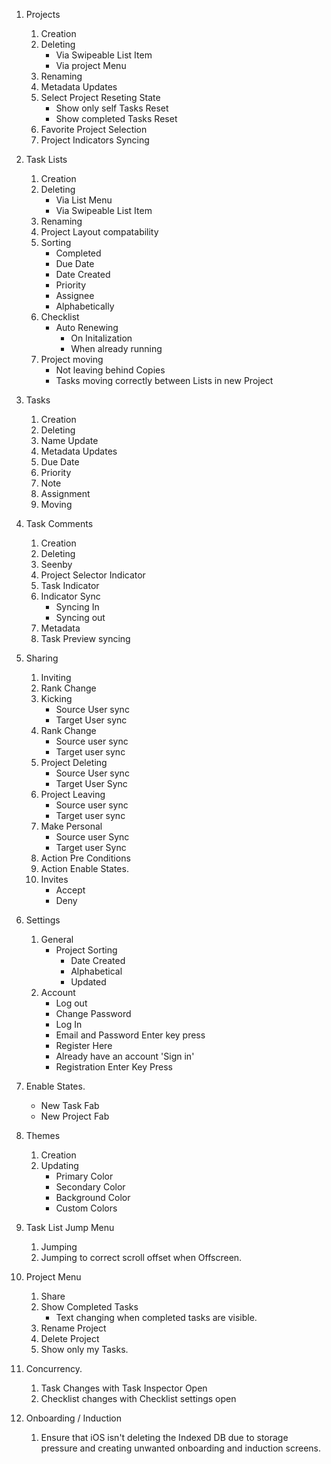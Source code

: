 1. Projects
    1. Creation
    2. Deleting
        - Via Swipeable List Item
        - Via project Menu
    3. Renaming
    4. Metadata Updates
    5. Select Project Reseting State
        - Show only self Tasks Reset
        - Show completed Tasks Reset
    6. Favorite Project Selection
    7. Project Indicators Syncing

2. Task Lists
    1. Creation
    2. Deleting
        - Via List Menu
        - Via Swipeable List Item
    3. Renaming
    4. Project Layout compatability
    5. Sorting
        - Completed
        - Due Date
        - Date Created
        - Priority
        - Assignee
        - Alphabetically
    6. Checklist
        - Auto Renewing
            - On Initalization
            - When already running
    7. Project moving
        - Not leaving behind Copies
        - Tasks moving correctly between Lists in new Project
    
3. Tasks
    1. Creation
    2. Deleting
    3. Name Update
    4. Metadata Updates
    5. Due Date
    6. Priority
    7. Note
    8. Assignment
    9. Moving

4. Task Comments
    1. Creation
    2. Deleting
    3. Seenby
    4. Project Selector Indicator
    5. Task Indicator
    6. Indicator Sync
        - Syncing In
        - Syncing out
    7. Metadata
    8. Task Preview syncing

5. Sharing
    1. Inviting
    2. Rank Change
    3. Kicking
        - Source User sync
        - Target User sync
    4. Rank Change
        - Source user sync
        - Target user sync
    5. Project Deleting
        - Source User sync
        - Target User Sync
    6. Project Leaving
        - Source user sync
        - Target user sync
    7. Make Personal
        - Source user Sync
        - Target user Sync
    8. Action Pre Conditions
    9. Action Enable States.
    10. Invites
        - Accept
        - Deny

6. Settings
    1. General
        - Project Sorting
            - Date Created
            - Alphabetical
            - Updated
    2. Account
        - Log out
        - Change Password
        - Log In
        - Email and Password Enter key press
        - Register Here
        - Already have an account 'Sign in'
        - Registration Enter Key Press

7. Enable States.
    - New Task Fab
    - New Project Fab

8. Themes
    1. Creation
    2. Updating
        - Primary Color
        - Secondary Color
        - Background Color
        - Custom Colors

9. Task List Jump Menu
    1. Jumping
    2. Jumping to correct scroll offset when Offscreen.

10. Project Menu
    1. Share
    2. Show Completed Tasks
        - Text changing when completed tasks are visible.
    3. Rename Project
    4. Delete Project
    5. Show only my Tasks.

11. Concurrency.
    1. Task Changes with Task Inspector Open
    2. Checklist changes with Checklist settings open

12. Onboarding / Induction
    1. Ensure that iOS isn't deleting the Indexed DB due to storage pressure and creating unwanted onboarding and induction
        screens.
        
